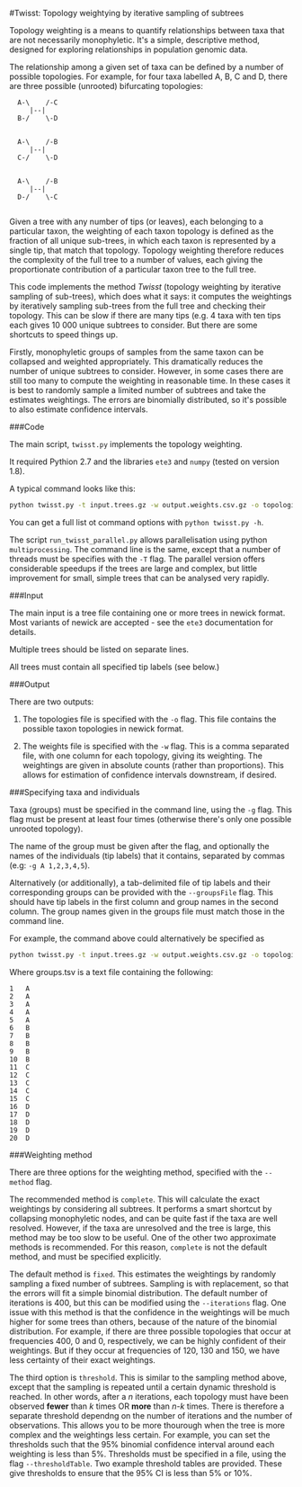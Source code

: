 #Twisst: Topology weightying by iterative sampling of subtrees

Topology weighting is a means to quantify relationships between taxa that are not necessarily monophyletic. It's a simple, descriptive method, designed for exploring relationships in population genomic data.

The relationship among a given set of taxa can be defined by a number of possible topologies. For example, for four taxa labelled A, B, C and D, there are three possible (unrooted) bifurcating topologies:


```
  A-\    /-C
     |--|   
  B-/    \-D


  A-\    /-B
     |--|
  C-/    \-D


  A-\    /-B
     |--|
  D-/    \-C


```
Given a tree with any number of tips (or leaves), each belonging to a particular taxon, the weighting of each taxon topology is defined as the fraction of all unique sub-trees, in which each taxon is represented by a single tip, that match that topology. Topology weighting therefore reduces the complexity of the full tree to a number of values, each giving the proportionate contribution of a particular taxon tree to the full tree. 


This code implements the method *Twisst* (topology weighting by iterative sampling of sub-trees), which does what it says: it computes the weightings by iteratively sampling sub-trees from the full tree and checking their topology. This can be slow if there are many tips (e.g. 4 taxa with ten tips each gives 10 000 unique subtrees to consider. But there are some shortcuts to speed things up.

Firstly, monophyletic groups of samples from the same taxon can be collapsed and weighted appropriately. This dramatically reduces the number of unique subtrees to consider. However, in some cases there are still too many to compute the weighting in reasonable time. In these cases it is best to randomly sample a limited number of subtrees and take the estimates weightings. The errors are binomially distributed, so it's possible to also estimate confidence intervals.

###Code

The main script, `twisst.py` implements the topology weighting.

It required Pythion 2.7 and the libraries `ete3` and `numpy` (tested on version 1.8).

A typical command looks like this:

```bash
python twisst.py -t input.trees.gz -w output.weights.csv.gz -o topologies.trees -g A 1,2,3,4,5 -g B 6,7,8,9,10 -g C 11,12,13,14,15 -g D 16,17,18,19,20 --method complete
```

You can get a full list ot command options with `python twisst.py -h`.

The script `run_twisst_parallel.py` allows parallelisation using python `multiprocessing`. The command line is the same, except that a number of threads must be specifies with the `-T` flag. The parallel version offers considerable speedups if the trees are large and complex, but little improvement for small, simple trees that can be analysed very rapidly. 



###Input

The main input is a tree file containing one or more trees in newick format. Most variants of newick are accepted - see the `ete3` documentation for details.

Multiple trees should be listed on separate lines.

All trees must contain all specified tip labels (see below.)

###Output

There are two outputs:

1. The topologies file is specified with the `-o` flag. This file contains the possible taxon topologies in newick format.

2. The weights file is specified with the `-w` flag. This is a comma separated file, with one column for each topology, giving its weighting. The weightings are given in absolute counts (rather than proportions). This allows for estimation of confidence intervals downstream, if desired.

###Specifying taxa and individuals 

Taxa (groups) must be specified in the command line, using the `-g` flag. This flag must be present at least four times (otherwise there's only one possible unrooted topology).

The name of the group must be given after the flag, and optionally the names of the individuals (tip labels) that it contains, separated by commas (e.g: `-g A 1,2,3,4,5`).


Alternatively (or additionally), a tab-delimited file of tip labels and their corresponding groups can be provided with the `--groupsFile` flag. This should have tip labels in the first column and group names in the second column. The group names given in the groups file must match those in the command line.

For example, the command above could alternatively be specified as 

```bash
python twisst.py -t input.trees.gz -w output.weights.csv.gz -o topologies.trees -g A g B -g C -g D --method complete --groupsFile groups.tsv
```

Where groups.tsv is a text file containing the following:

```
1	A
2	A
3	A
4	A
5	A
6	B
7	B
8	B
9	B
10	B
11	C
12	C
13	C
14	C
15	C
16	D
17	D
18	D
19	D
20	D
```

###Weighting method

There are three options for the weighting method, specified with the `--method` flag.

The recommended method is `complete`. This will calculate the exact weightings by considering all subtrees. It performs a smart shortcut by collapsing monophyletic nodes, and can be quite fast if the taxa are well resolved. However, if the taxa are unresolved and the tree is large, this method may be too slow to be useful. One of the other two approximate methods is recommended. For this reason, `complete` is not the default method, and must be specified explicitly.

The default method is `fixed`. This estimates the weightings by randomly sampling a fixed number of subtrees. Sampling is with replacement, so that the errors will fit a simple binomial distribution. The default number of iterations is 400, but this can be modified using the `--iterations` flag. One issue with this method is that the confidence in the weightings will be much higher for some trees than others, because of the nature of the binomial distribution. For example, if there are three possible topologies that occur at frequencies 400, 0 and 0, respectively, we can be highly confident of their weightings. But if they occur at frequencies of 120, 130 and 150, we have less certainty of their exact weightings.

The third option is `threshold`. This is similar to the sampling method above, except that the sampling is repeated until a certain dynamic threshold is reached. In other words, after a *n* iterations, each topology must have been observed **fewer** than *k* times OR **more** than *n-k* times. There is therefore a separate threshold dependng on the number of iterations and the number of observations. This allows you to be more thourough when the tree is more complex and the weightings less certain. For example, you can set the thresholds such that the 95% binomial confidence interval around each weighting is less than 5%. Thresholds must be specified in a file, using the flag `--thresholdTable`. Two example threshold tables are provided. These give thresholds to ensure that the 95% CI is less than 5% or 10%.




